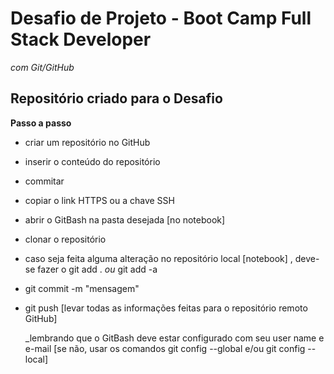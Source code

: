 # Desafio de Projeto - Boot Camp Full Stack Developer
_com Git/GitHub_

## Repositório criado para o Desafio
**Passo a passo** 
- criar um repositório no GitHub
- inserir o conteúdo do repositório
- commitar
- copiar o link HTTPS ou a chave SSH
- abrir o GitBash na pasta desejada [no notebook]
- clonar o repositório
- caso seja feita alguma alteração no repositório local [notebook] , deve-se fazer o git add . _ou_ git add -a
- git commit -m "mensagem"
- git push [levar todas as informações feitas para o repositório remoto GitHub]

  _lembrando que o GitBash deve estar configurado com seu user name e e-mail [se não, usar os comandos git config --global e/ou git config --local]
